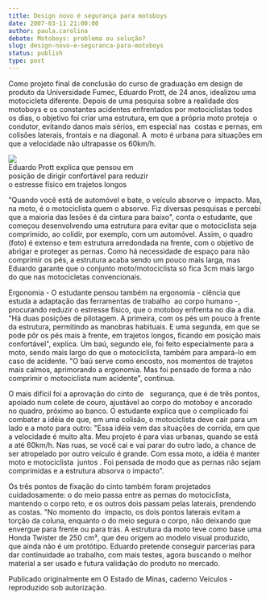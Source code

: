 ```yaml
---
title: Design novo é segurança para motoboys
date: 2007-03-11 21:00:00
author: paula.carolina
debate: Motoboys: problema ou solução?
slug: design-novo-e-seguranca-para-motoboys
status: publish 
type: post
---
```


Como projeto final de conclusão do curso de graduação em design de produto da Universidade Fumec, Eduardo Prott, de 24 anos, idealizou uma motocicleta diferente. Depois de uma pesquisa sobre a realidade dos motoboys e os constantes acidentes enfrentados por motociclistas todos os dias, o objetivo foi criar uma estrutura, em que a própria moto proteja  o condutor, evitando danos mais sérios, em especial nas  costas e pernas, em colisões laterais, frontais e na diagonal. A  moto é urbana para situações em que a velocidade não ultrapasse os 60km/h.   
  
![](http://imgs.vrum.com.br/veiculos/noticias/11673167548947079182.JPEG)  
Eduardo Prott explica que pensou em   
posição de dirigir confortável para reduzir   
o estresse físico em trajetos longos  
  
"Quando você está de automóvel e bate, o veículo absorve o  impacto. Mas, na moto, é o motociclista quem o absorve. Fiz diversas pesquisas e percebi que a maioria das lesões é da cintura para baixo", conta o estudante, que começou desenvolvendo uma estrutura para evitar que o motociclista seja comprimido, ao colidir, por exemplo, com um automóvel. Assim, o quadro (foto) é extenso e tem estrutura arredondada na frente, com o objetivo de abrigar e proteger as pernas. Como há necessidade de espaço para não comprimir os pés, a estrutura acaba sendo um pouco mais larga, mas Eduardo garante que o conjunto moto/motociclista só fica 3cm mais largo do que nas motocicletas convencionais.  
  
Ergonomia - O estudante pensou também na ergonomia - ciência que estuda a adaptação das ferramentas de trabalho  ao corpo humano -, procurando reduzir o estresse físico, que o motoboy enfrenta no dia a dia. "Há duas posições de pilotagem. A primeira, com os pés um pouco à frente da estrutura, permitindo as manobras habituais. E uma segunda, em que se pode pôr os pés mais à frente, em trajetos longos, ficando em posição mais confortável", explica. Um baú, segundo ele, foi feito especialmente para a moto, sendo mais largo do que o motociclista, também para ampará-lo em caso de acidente. "O baú serve como encosto, nos momentos de trajetos mais calmos, aprimorando a ergonomia. Mas foi pensado de forma a não comprimir o motociclista num acidente", continua.   
  
O mais difícil foi a aprovação do cinto de   segurança, que é de três pontos, apoiado num colete de couro, ajustável ao corpo do motoboy e ancorado no quadro, próximo ao banco. O estudante explica que o complicado foi combater a idéia de que, em uma colisão, o motociclista deve cair para um lado e a moto para outro: "Essa idéia vem das situações de corrida, em que a velocidade é muito alta. Meu projeto é para vias urbanas, quando se está a até 60km/h. Nas ruas, se você cai e vai parar do outro lado, a chance de ser atropelado por outro veículo é grande. Com essa moto, a idéia é manter moto e motociclista  juntos . Foi pensada de modo que as pernas não sejam comprimidas e a estrutura absorva o impacto".    
  
Os três pontos de fixação do cinto também foram projetados cuidadosamente: o do meio passa entre as pernas do motociclista, mantendo o corpo reto, e os outros dois passam pelas laterais, prendendo as costas. "No momento do  impacto, os dois pontos laterais evitam a torção da coluna, enquanto o do meio segura o corpo, não deixando que envergue para frente ou para trás. A estrutura da moto teve como base uma Honda Twister de 250 cm³, que deu origem ao modelo visual produzido, que ainda não é um protótipo. Eduardo pretende conseguir parcerias para dar continuidade ao trabalho, com mais testes, agora buscando o melhor material a ser usado e futura validação do produto no mercado.    
  
Publicado originalmente em O Estado de Minas, caderno Veículos - reproduzido sob autorização.  
 
